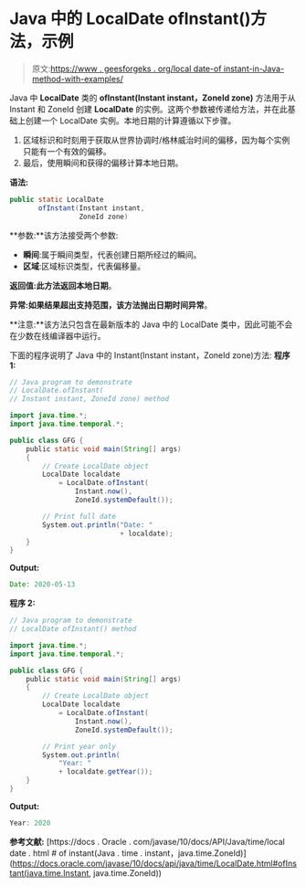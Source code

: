 # Java 中的 LocalDate ofInstant()方法，示例

> 原文:[https://www . geesforgeks . org/local date-of instant-in-Java-method-with-examples/](https://www.geeksforgeeks.org/localdate-ofinstant-method-in-java-with-examples/)

Java 中 **LocalDate** 类的 **ofInstant(Instant instant，ZoneId zone)** 方法用于从 Instant 和 ZoneId 创建 **LocalDate** 的实例。这两个参数被传递给方法，并在此基础上创建一个 LocalDate 实例。本地日期的计算遵循以下步骤。

1.  区域标识和时刻用于获取从世界协调时/格林威治时间的偏移，因为每个实例只能有一个有效的偏移。
2.  最后，使用瞬间和获得的偏移计算本地日期。

**语法:**

```java
public static LocalDate 
       ofInstant(Instant instant,
                 ZoneId zone)

```

**参数:**该方法接受两个参数:

*   **瞬间**:属于瞬间类型，代表创建日期所经过的瞬间。
*   **区域**:区域标识类型，代表偏移量。

**返回值:**此方法返回**本地日期**。

**异常:**如果结果超出支持范围，该方法抛出**日期时间异常**。

**注意:**该方法只包含在最新版本的 Java 中的 LocalDate 类中，因此可能不会在少数在线编译器中运行。

下面的程序说明了 Java 中的 Instant(Instant instant，ZoneId zone)方法:
**程序 1:**

```java
// Java program to demonstrate
// LocalDate.ofInstant(
// Instant instant, ZoneId zone) method

import java.time.*;
import java.time.temporal.*;

public class GFG {
    public static void main(String[] args)
    {
        // Create LocalDate object
        LocalDate localdate
            = LocalDate.ofInstant(
                Instant.now(),
                ZoneId.systemDefault());

        // Print full date
        System.out.println("Date: "
                           + localdate);
    }
}
```

**Output:**

```java
Date: 2020-05-13

```

**程序 2:**

```java
// Java program to demonstrate
// LocalDate ofInstant() method

import java.time.*;
import java.time.temporal.*;

public class GFG {
    public static void main(String[] args)
    {
        // Create LocalDate object
        LocalDate localdate
            = LocalDate.ofInstant(
                Instant.now(),
                ZoneId.systemDefault());

        // Print year only
        System.out.println(
            "Year: "
            + localdate.getYear());
    }
}
```

**Output:**

```java
Year: 2020

```

**参考文献:**
[https://docs . Oracle . com/javase/10/docs/API/Java/time/local date . html # of instant(Java . time . instant，java.time.ZoneId)](https://docs.oracle.com/javase/10/docs/api/java/time/LocalDate.html#ofInstant(java.time.Instant, java.time.ZoneId))